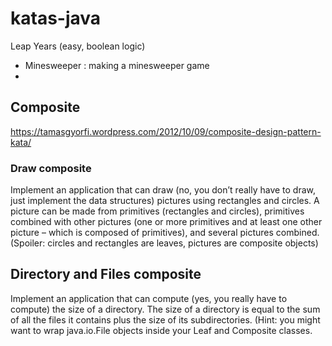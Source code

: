 # katas-java
Leap Years (easy, boolean logic)
- Minesweeper : making a minesweeper game
- 
## Composite 
https://tamasgyorfi.wordpress.com/2012/10/09/composite-design-pattern-kata/
### Draw composite 
Implement an application that can draw (no, you don’t really have to draw, just implement the data structures) pictures using rectangles and circles. 
A picture can be made from primitives (rectangles and circles), primitives combined with other pictures (one or more primitives and at least one other picture – which is composed of primitives), and several pictures combined. (Spoiler: circles and rectangles are leaves, pictures are composite objects)

## Directory and Files composite
Implement an application that can compute (yes, you really have to compute) 
the size of a directory. 
The size of a directory is equal to the sum of all the files it contains plus the 
size of its subdirectories. (Hint: you might want to wrap java.io.File objects inside your Leaf and Composite classes. 